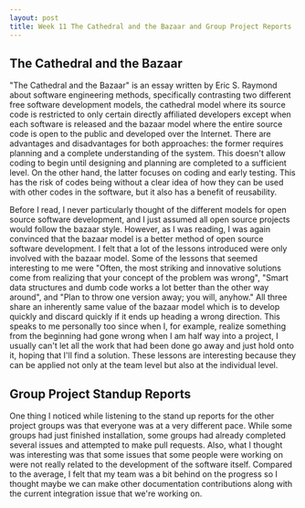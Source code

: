 ```yaml
---
layout: post
title: Week 11 The Cathedral and the Bazaar and Group Project Reports
---
```



## The Cathedral and the Bazaar
"The Cathedral and the Bazaar" is an essay written by Eric S. Raymond about software engineering methods, specifically contrasting two different free software development models, the cathedral model where its source code is restricted to only certain directly affiliated developers except when each software is released and the bazaar model where the entire source code is open to the public and developed over the Internet. There are advantages and disadvantages for both approaches: the former requires planning and a complete understanding of the system. This doesn't allow coding to begin until designing and planning are completed to a sufficient level. On the other hand, the latter focuses on coding and early testing. This has the risk of codes being without a clear idea of how they can be used with other codes in the software, but it also has a benefit of reusability. 
<!--more--> 
Before I read, I never particularly thought of the different models for open source software development, and I just assumed all open source projects would follow the bazaar style. However, as I was reading, I was again convinced that the bazaar model is a better method of open source software development. I felt that a lot of the lessons introduced were only involved with the bazaar model. Some of the lessons that seemed interesting to me were "Often, the most striking and innovative solutions come from realizing that your concept of the problem was wrong", "Smart data structures and dumb code works a lot better than the other way around", and "Plan to throw one version away; you will, anyhow." All three share an inherently same value of the bazaar model which is to develop quickly and discard quickly if it ends up heading a wrong direction. This speaks to me personally too since when I, for example, realize something from the beginning had gone wrong when I am half way into a project, I usually can't let all the work that had been done go away and just hold onto it, hoping that I'll find a solution. These lessons are interesting because they can be applied not only at the team level but also at the individual level.


## Group Project Standup Reports
One thing I noticed while listening to the stand up reports for the other project groups was that everyone was at a very different pace. While some groups had just finished installation, some groups had already completed several issues and attempted to make pull requests. Also, what I thought was interesting was that some issues that some people were working on were not really related to the development of the software itself. Compared to the average, I felt that my team was a bit behind on the progress so I thought maybe we can make other documentation contributions along with the current integration issue that we're working on.